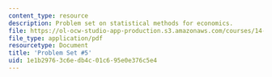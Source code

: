 ```yaml
---
content_type: resource
description: Problem set on statistical methods for economics.
file: https://ol-ocw-studio-app-production.s3.amazonaws.com/courses/14-30-introduction-to-statistical-methods-in-economics-spring-2009/1e1b29763c6edb4c01c695e0e376c5e4_MIT14_30s09_pset05.pdf
file_type: application/pdf
resourcetype: Document
title: 'Problem Set #5'
uid: 1e1b2976-3c6e-db4c-01c6-95e0e376c5e4
---
```


